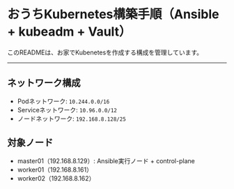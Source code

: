 # おうちKubernetes構築手順（Ansible + kubeadm + Vault）

このREADMEは、お家でKubenetesを作成する構成を管理しています。

---

## ネットワーク構成

* Podネットワーク: `10.244.0.0/16`
* Serviceネットワーク: `10.96.0.0/12`
* ノードネットワーク: `192.168.8.128/25`

## 対象ノード

* master01（192.168.8.129）: Ansible実行ノード + control-plane
* worker01（192.168.8.161）
* worker02（192.168.8.162）


